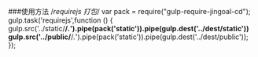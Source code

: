 ###使用方法
/*requirejs 打包*/
var pack = require("gulp-require-jingoal-cd");
gulp.task('requirejs',function () {
    gulp.src('../static/**/*.*').pipe(pack('static')).pipe(gulp.dest('../dest/static'))
    gulp.src('../public/**/*.*').pipe(pack('static')).pipe(gulp.dest('../dest/public'));
});